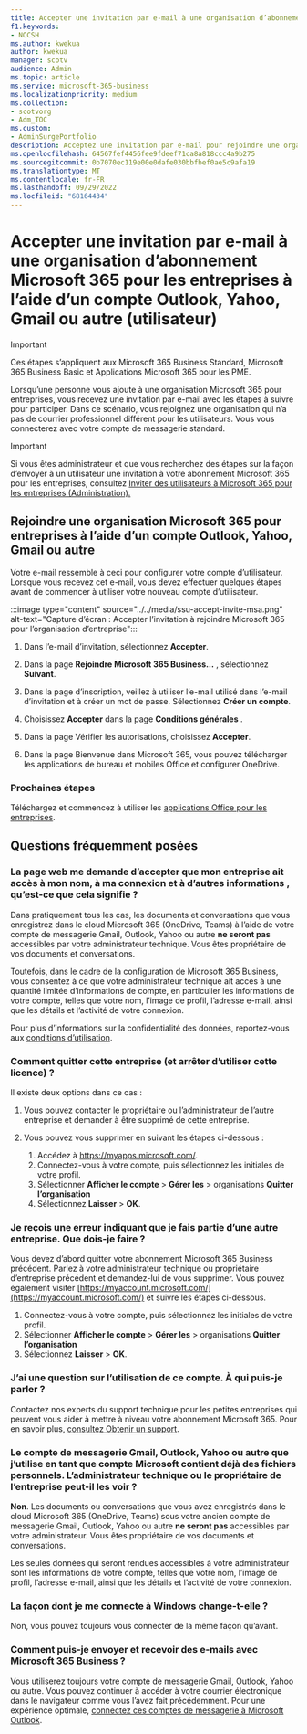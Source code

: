 ```yaml
---
title: Accepter une invitation par e-mail à une organisation d’abonnement Microsoft 365 pour les entreprises à l’aide d’un compte Outlook, Yahoo, Gmail ou autre (utilisateur)
f1.keywords:
- NOCSH
ms.author: kwekua
author: kwekua
manager: scotv
audience: Admin
ms.topic: article
ms.service: microsoft-365-business
ms.localizationpriority: medium
ms.collection:
- scotvorg
- Adm_TOC
ms.custom:
- AdminSurgePortfolio
description: Acceptez une invitation par e-mail pour rejoindre une organisation Microsoft 365 Business Standard à l’aide d’un compte Outlook, Yahoo, Gmail ou autre.
ms.openlocfilehash: 64567fef4456fee9fdeef71ca8a818ccc4a9b275
ms.sourcegitcommit: 0b7070ec119e00e0dafe030bbfbef0ae5c9afa19
ms.translationtype: MT
ms.contentlocale: fr-FR
ms.lasthandoff: 09/29/2022
ms.locfileid: "68164434"
---
```

# <a name="accept-an-email-invitation-to-a-microsoft-365-for-business-subscription-organization-using-an-outlook-yahoo-gmail-or-other-account-user"></a>Accepter une invitation par e-mail à une organisation d’abonnement Microsoft 365 pour les entreprises à l’aide d’un compte Outlook, Yahoo, Gmail ou autre (utilisateur)

> [!IMPORTANT]
> Ces étapes s’appliquent aux Microsoft 365 Business Standard, Microsoft 365 Business Basic et Applications Microsoft 365 pour les PME.

Lorsqu’une personne vous ajoute à une organisation Microsoft 365 pour entreprises, vous recevez une invitation par e-mail avec les étapes à suivre pour participer. Dans ce scénario, vous rejoignez une organisation qui n’a pas de courrier professionnel différent pour les utilisateurs. Vous vous connecterez avec votre compte de messagerie standard.

> [!IMPORTANT]
> Si vous êtes administrateur et que vous recherchez des étapes sur la façon d’envoyer à un utilisateur une invitation à votre abonnement Microsoft 365 pour les entreprises, consultez [Inviter des utilisateurs à Microsoft 365 pour les entreprises (Administration).](admin-invite-business-standard.md)

## <a name="join-a-microsoft-365-for-business-organization-using-an-outlook-yahoo-gmail-or-other-account"></a>Rejoindre une organisation Microsoft 365 pour entreprises à l’aide d’un compte Outlook, Yahoo, Gmail ou autre

Votre e-mail ressemble à ceci pour configurer votre compte d’utilisateur. Lorsque vous recevez cet e-mail, vous devez effectuer quelques étapes avant de commencer à utiliser votre nouveau compte d’utilisateur.

:::image type="content" source="../../media/ssu-accept-invite-msa.png" alt-text="Capture d’écran : Accepter l’invitation à rejoindre Microsoft 365 pour l’organisation d’entreprise":::

1. Dans l’e-mail d’invitation, sélectionnez **Accepter**.

2. Dans la page **Rejoindre Microsoft 365 Business...** , sélectionnez **Suivant**.

3. Dans la page d’inscription, veillez à utiliser l’e-mail utilisé dans l’e-mail d’invitation et à créer un mot de passe. Sélectionnez **Créer un compte**.

4. Choisissez **Accepter** dans la page **Conditions générales** .

5. Dans la page Vérifier les autorisations, choisissez **Accepter**.

6. Dans la page Bienvenue dans Microsoft 365, vous pouvez télécharger les applications de bureau et mobiles Office et configurer OneDrive.

### <a name="next-steps"></a>Prochaines étapes

Téléchargez et commencez à utiliser les [applications Office pour les entreprises](https://support.microsoft.com/office/install-office-apps-from-office-365-dcf2d841-dac7-455b-9a77-fc8f7ee92702).

## <a name="frequently-asked-questions"></a>Questions fréquemment posées

### <a name="the-webpage-is-asking-me-to-agree-that-my-business-has-access-to-my-name-sign-in-and-other-information--what-does-that-mean"></a>La page web me demande d’accepter que mon entreprise ait accès à mon nom, à ma connexion et à d’autres informations , qu’est-ce que cela signifie ?

Dans pratiquement tous les cas, les documents et conversations que vous enregistrez dans le cloud Microsoft 365 (OneDrive, Teams) à l’aide de votre compte de messagerie Gmail, Outlook, Yahoo ou autre **ne seront pas** accessibles par votre administrateur technique. Vous êtes propriétaire de vos documents et conversations.

Toutefois, dans le cadre de la configuration de Microsoft 365 Business, vous consentez à ce que votre administrateur technique ait accès à une quantité limitée d’informations de compte, en particulier les informations de votre compte, telles que votre nom, l’image de profil, l’adresse e-mail, ainsi que les détails et l’activité de votre connexion.

Pour plus d’informations sur la confidentialité des données, reportez-vous aux [conditions d’utilisation](https://ssu.office.com/terms/en-US/smb_eula.txt).

### <a name="how-can-i-leave-this-business-and-stop-using-this-license"></a>Comment quitter cette entreprise (et arrêter d’utiliser cette licence) ?

Il existe deux options dans ce cas :  

1. Vous pouvez contacter le propriétaire ou l’administrateur de l’autre entreprise et demander à être supprimé de cette entreprise.

2. Vous pouvez vous supprimer en suivant les étapes ci-dessous :

    1. Accédez à https://myapps.microsoft.com/.
    2. Connectez-vous à votre compte, puis sélectionnez les initiales de votre profil.
    3. Sélectionner **Afficher le compte** > **Gérer les** >  organisations **Quitter l’organisation**
    4. Sélectionnez **Laisser** > **OK**.

### <a name="im-getting-an-error-saying-im-part-of-another-business--what-do-i-do"></a>Je reçois une erreur indiquant que je fais partie d’une autre entreprise.  Que dois-je faire ?

Vous devez d’abord quitter votre abonnement Microsoft 365 Business précédent. Parlez à votre administrateur technique ou propriétaire d’entreprise précédent et demandez-lui de vous supprimer. Vous pouvez également visiter [https://myaccount.microsoft.com/](https://myaccount.microsoft.com/) et suivre les étapes ci-dessous.

1. Connectez-vous à votre compte, puis sélectionnez les initiales de votre profil.
2. Sélectionner **Afficher le compte** > **Gérer les** >  organisations **Quitter l’organisation**
3. Sélectionnez **Laisser** > **OK**.

### <a name="i-have-a-question-about-using-this-account-who-can-i-talk-to"></a>J’ai une question sur l’utilisation de ce compte. À qui puis-je parler ?

Contactez nos experts du support technique pour les petites entreprises qui peuvent vous aider à mettre à niveau votre abonnement Microsoft 365. Pour en savoir plus, [consultez Obtenir un support](../get-help-support.md).

### <a name="the-gmail-outlook-yahoo-or-other-email-account-that-im-using-as-a-microsoft-account-already-has-some-personal-files-in-it-can-the-technical-administrator-or-business-owner-see-these"></a>Le compte de messagerie Gmail, Outlook, Yahoo ou autre que j’utilise en tant que compte Microsoft contient déjà des fichiers personnels. L’administrateur technique ou le propriétaire de l’entreprise peut-il les voir ?

**Non**. Les documents ou conversations que vous avez enregistrés dans le cloud Microsoft 365 (OneDrive, Teams) sous votre ancien compte de messagerie Gmail, Outlook, Yahoo ou autre **ne seront pas** accessibles par votre administrateur.  Vous êtes propriétaire de vos documents et conversations.

Les seules données qui seront rendues accessibles à votre administrateur sont les informations de votre compte, telles que votre nom, l’image de profil, l’adresse e-mail, ainsi que les détails et l’activité de votre connexion.

### <a name="does-the-way-i-login-to-windows-change"></a>La façon dont je me connecte à Windows change-t-elle ?

Non, vous pouvez toujours vous connecter de la même façon qu’avant.

### <a name="how-can-i-send-and-receive-emails-with-microsoft-365-business"></a>Comment puis-je envoyer et recevoir des e-mails avec Microsoft 365 Business ?

Vous utiliserez toujours votre compte de messagerie Gmail, Outlook, Yahoo ou autre.  Vous pouvez continuer à accéder à votre courrier électronique dans le navigateur comme vous l’avez fait précédemment. Pour une expérience optimale, [connectez ces comptes de messagerie à Microsoft Outlook](https://support.microsoft.com/office/add-an-email-account-to-outlook-6e27792a-9267-4aa4-8bb6-c84ef146101b).
